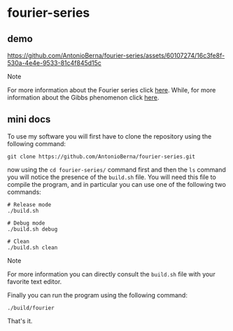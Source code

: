 # fourier-series

## demo

https://github.com/AntonioBerna/fourier-series/assets/60107274/16c3fe8f-530a-4e4e-9533-81c4f845d15c

> [!NOTE]
> For more information about the Fourier series click [here](https://en.wikipedia.org/wiki/Fourier_series#Convergence). While, for more information about the Gibbs phenomenon click [here](https://en.wikipedia.org/wiki/Gibbs_phenomenon).

## mini docs

To use my software you will first have to clone the repository using the following command:

```shell
git clone https://github.com/AntonioBerna/fourier-series.git
```

now using the `cd fourier-series/` command first and then the `ls` command you will notice the presence of the `build.sh` file. You will need this file to compile the program, and in particular you can use one of the following two commands:

```shell
# Release mode
./build.sh

# Debug mode
./build.sh debug

# Clean
./build.sh clean
```

> [!NOTE]
> For more information you can directly consult the `build.sh` file with your favorite text editor.

Finally you can run the program using the following command:

```shell
./build/fourier
```

That's it.
